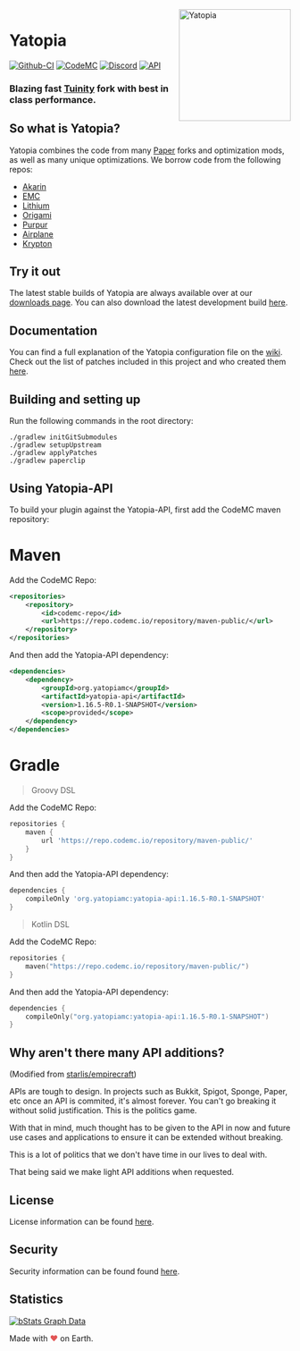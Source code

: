 <img width="200" src="https://yatopiamc.org/static/img/yatopia-shiny.gif" alt="Yatopia" align="right">
<div align="left">
<h1>Yatopia</h1>

[![Github-CI](https://github.com/YatopiaMC/Yatopia/workflows/CI/badge.svg)](https://github.com/YatopiaMC/Yatopia/actions?query=workflow%3ACI)
[![CodeMC](https://ci.codemc.io/buildStatus/icon?job=YatopiaMC%2FYatopia%2Fver%252F1.16.5)](https://ci.codemc.io/job/YatopiaMC/job/Yatopia/job/ver%252F1.16.5/)
[![Discord](https://img.shields.io/discord/342814924310970398?color=%237289DA&label=Discord&logo=discord&logoColor=white)](https://discord.io/YatopiaMC)
[![API](https://img.shields.io/website?down_color=lightgrey&down_message=offline&label=API&up_color=green&up_message=online&url=http%3A%2F%2Fapi.yatopiamc.org%2F)](https://api.yatopiamc.org/v2/latestBuild?branch=ver/1.16.5)
<h3>Blazing fast <a href="https://github.com/Spottedleaf/Tuinity">Tuinity</a> fork with best in class performance.</h3>
</div>

## So what is Yatopia?
Yatopia combines the code from many [Paper](https://github.com/PaperMC/Paper) forks and optimization mods, as well as many unique optimizations. We borrow code from the following repos:

* [Akarin](https://github.com/Akarin-project/Akarin)
* [EMC](https://github.com/starlis/empirecraft)
* [Lithium](https://github.com/jellysquid3/lithium-fabric)
* [Origami](https://github.com/Minebench/Origami)
* [Purpur](https://github.com/pl3xgaming/Purpur)
* [Airplane](https://github.com/Technove/Airplane)
* [Krypton](https://github.com/astei/krypton)


## Try it out 
The latest stable builds of Yatopia are always available over at our [downloads page](https://yatopiamc.org/download.html). You can also download the latest development build [here](https://api.yatopiamc.org/v2/latestBuild/download?branch=ver/1.16.5).

## Documentation

 You can find a full explanation of the Yatopia configuration file on the [wiki](https://github.com/YatopiaMC/Yatopia/wiki). Check out the list of patches included in this project and who created them [here](PATCHES.md).

## Building and setting up

Run the following commands in the root directory:

```shell
./gradlew initGitSubmodules
./gradlew setupUpstream
./gradlew applyPatches
./gradlew paperclip
```


## Using Yatopia-API

To build your plugin against the Yatopia-API, first add the CodeMC maven repository:

# Maven
Add the CodeMC Repo:
```xml
<repositories>
    <repository>
        <id>codemc-repo</id>
        <url>https://repo.codemc.io/repository/maven-public/</url>
    </repository>
</repositories>
```

And then add the Yatopia-API dependency:
```xml
<dependencies>
    <dependency>
        <groupId>org.yatopiamc</groupId>
        <artifactId>yatopia-api</artifactId>
        <version>1.16.5-R0.1-SNAPSHOT</version>
        <scope>provided</scope>
    </dependency>
</dependencies>
```

# Gradle

> Groovy DSL

Add the CodeMC Repo:
```groovy
repositories {
    maven {
        url 'https://repo.codemc.io/repository/maven-public/'
    }
}
```

And then add the Yatopia-API dependency:
```groovy
dependencies {
    compileOnly 'org.yatopiamc:yatopia-api:1.16.5-R0.1-SNAPSHOT'
}
```

> Kotlin DSL

Add the CodeMC Repo:
```kotlin
repositories {
    maven("https://repo.codemc.io/repository/maven-public/")
}
```

And then add the Yatopia-API dependency:
```kotlin
dependencies {
    compileOnly("org.yatopiamc:yatopia-api:1.16.5-R0.1-SNAPSHOT")
}
```

## Why aren't there many API additions?

(Modified from [starlis/empirecraft](https://github.com/starlis/empirecraft/))
<p>
APIs are tough to design. In projects such as Bukkit, Spigot, Sponge, Paper, etc once an API is commited, it's almost forever. You can't go breaking it without solid justification. This is the politics game.

With that in mind, much thought has to be given to the API in now and future use cases and applications to ensure it can be extended without breaking.

This is a lot of politics that we don't have time in our lives to deal with. 

That being said we make light API additions when requested.
</p>

## License

License information can be found [here](../Licensing/LICENSE.md).

## Security

Security information can be found found [here](../SECURITY.md).

## Statistics
[![bStats Graph Data](https://bstats.org/signatures/server-implementation/Yatopia.svg)](https://bstats.org/plugin/server-implementation/Yatopia)

Made with <span style="color: #e25555;">&#9829;</span> on Earth.
